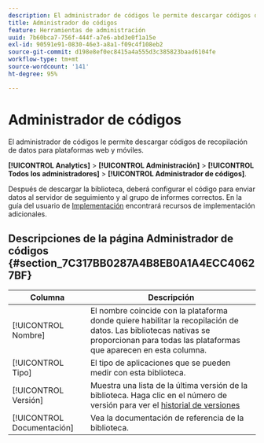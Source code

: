 ```yaml
---
description: El administrador de códigos le permite descargar códigos de recopilación de datos para plataformas web y móviles.
title: Administrador de códigos
feature: Herramientas de administración
uuid: 7b60bca7-756f-444f-a7e6-abd3e0f1a15e
exl-id: 90591e91-0830-46e3-a8a1-f09c4f108eb2
source-git-commit: d198e8ef0ec8415a4a555d3c385823baad6104fe
workflow-type: tm+mt
source-wordcount: '141'
ht-degree: 95%

---
```


# Administrador de códigos

El administrador de códigos le permite descargar códigos de recopilación de datos para plataformas web y móviles.

**[!UICONTROL Analytics]**  >  **[!UICONTROL Administración]**  >  **[!UICONTROL Todos los administradores]**  >  **[!UICONTROL Administrador de códigos]**.

Después de descargar la biblioteca, deberá configurar el código para enviar datos al servidor de seguimiento y al grupo de informes correctos. En la guía del usuario de [Implementación](/help/implement/home.md) encontrará recursos de implementación adicionales.

## Descripciones de la página Administrador de códigos {#section_7C317BB0287A4B8EB0A1A4ECC40627BF}

| Columna | Descripción |
|--- |--- |
| [!UICONTROL Nombre] | El nombre coincide con la plataforma donde quiere habilitar la recopilación de datos. Las bibliotecas nativas se proporcionan para todas las plataformas que aparecen en esta columna. |
| [!UICONTROL Tipo] | El tipo de aplicaciones que se pueden medir con esta biblioteca. |
| [!UICONTROL Versión] | Muestra una lista de la última versión de la biblioteca. Haga clic en el número de versión para ver el [historial de versiones](https://docs.adobe.com/content/help/es-ES/analytics/implementation/appmeasurement-updates.html) |
| [!UICONTROL Documentación] | Vea la documentación de referencia de la biblioteca. |
